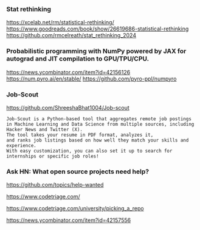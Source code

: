 ### Stat rethinking
https://xcelab.net/rm/statistical-rethinking/  
https://www.goodreads.com/book/show/26619686-statistical-rethinking  
https://github.com/rmcelreath/stat_rethinking_2024
 

### Probabilistic programming with NumPy powered by JAX for autograd and JIT compilation to GPU/TPU/CPU.
https://news.ycombinator.com/item?id=42156126  
https://num.pyro.ai/en/stable/ 
https://github.com/pyro-ppl/numpyro  

### Job-Scout
https://github.com/ShreeshaBhat1004/Job-scout
```
Job-Scout is a Python-based tool that aggregates remote job postings
in Machine Learning and Data Science from multiple sources, including Hacker News and Twitter (X).
The tool takes your resume in PDF format, analyzes it,
and ranks job listings based on how well they match your skills and experience.
With easy customization, you can also set it up to search for internships or specific job roles!
```
### Ask HN: What open source projects need help?

https://github.com/topics/help-wanted

https://www.codetriage.com/

https://www.codetriage.com/university/picking_a_repo

https://news.ycombinator.com/item?id=42157556
